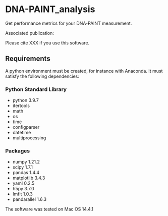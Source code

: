 # DNA-PAINT_analysis

Get performance metrics for your DNA-PAINT measurement. 

Associated publication: 

Please cite XXX if you use this software. 

## Requirements

A python environment must be created, for instance with Anaconda. It must satisfy the following dependencies: 

### Python Standard Library

- python 3.9.7
- itertools 
- math
- os
- time 
- configparser
- datetime
- multiprocessing

### Packages

- numpy 1.21.2
- scipy 1.7.1
- pandas 1.4.4
- matplotlib 3.4.3
- yaml 0.2.5
- h5py 3.7.0
- lmfit 1.0.3
- pandarallel 1.6.3

The software was tested on Mac OS 14.4.1
